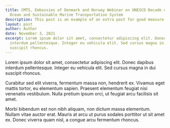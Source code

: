 ```yaml
---
title: CMTS, Embassies of Denmark and Norway Webinar on UNESCO Decade of the
  Ocean and Sustainable Marine Transportation System
description: This post is an example of an extra post for good measure
layout: post
author: Author
date: November 3, 2021
excerpt: Lorem ipsum dolor sit amet, consectetur adipiscing elit. Donec dapibus
  interdum pellentesque. Integer eu vehicula elit. Sed cursus magna in dui
  suscipit rhoncus.
---
```


Lorem ipsum dolor sit amet, consectetur adipiscing elit. Donec dapibus interdum pellentesque. Integer eu vehicula elit. Sed cursus magna in dui suscipit rhoncus.

Curabitur sed elit viverra, fermentum massa non, hendrerit ex. Vivamus eget mattis tortor, eu elementum sapien. Praesent elementum feugiat nisi venenatis vestibulum. Nulla pretium ipsum orci, ut feugiat arcu facilisis sit amet.

Morbi bibendum est non nibh aliquam, non dictum massa elementum. Nullam vitae auctor erat. Mauris at arcu ut purus sodales porttitor ut sit amet ex. Donec viverra quam nisl, a congue arcu fermentum rhoncus.
